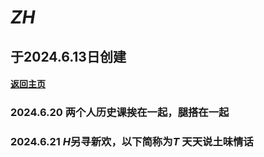 # *ZH*
## 于2024.6.13日创建
#### [返回主页](https://normyan01.github.io)
### 2024.6.20 两个人历史课挨在一起，腿搭在一起
### 2024.6.21 *H*另寻新欢，以下简称为*T* 天天说土味情话
